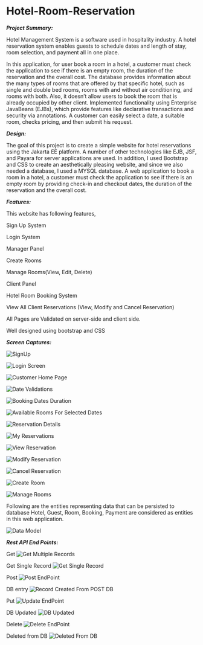 # Hotel-Room-Reservation

***Project Summary:***

Hotel Management System is a software used in hospitality industry. A hotel reservation system enables guests to schedule dates and length of stay, room selection, and payment all in one place.

In this application, for user book a room in a hotel, a customer must check the application to see if there is an empty room, the duration of the reservation and the overall cost.
The database provides information about the many types of rooms that are offered by that specific hotel, such as single and double bed rooms, rooms with and without air conditioning, and rooms with both. Also, it doesn’t allow users to book the room that is already occupied by other client.
Implemented functionality using Enterprise JavaBeans (EJBs), which provide features like declarative transactions and security via annotations.
A customer can easily select a date, a suitable room, checks pricing, and then submit his request.

***Design:***

The goal of this project is to create a simple website for hotel reservations using the Jakarta EE platform. A number of other technologies like EJB, JSF, and Payara for server applications are used. In addition, I used Bootstrap and CSS to create an aesthetically pleasing website, and since we also needed a database, I used a MYSQL database.
A web application to book a room in a hotel, a customer must check the application to see if there is an empty room by providing check-in and checkout dates, the duration of the reservation and the overall cost.

***Features:***

This website has following features,

Sign Up System

Login System

Manager Panel

Create Rooms

Manage Rooms(View, Edit, Delete)

Client Panel

Hotel Room Booking System

View All Client Reservations (View, Modify and Cancel Reservation)

All Pages are Validated on server-side and client side.

Well designed using bootstrap and CSS

***Screen Captures:***

![SignUp](https://user-images.githubusercontent.com/113000548/236511940-1c707ce1-5ec9-40c9-91b0-805e565f347a.png)

![Login Screen](https://user-images.githubusercontent.com/113000548/236511909-788ce387-5988-4634-a411-f2fc7900bed4.png)

![Customer Home Page](https://user-images.githubusercontent.com/113000548/236512113-ee4dcad6-aea8-430c-b8fa-608f0589a162.png)

![Date Validations](https://user-images.githubusercontent.com/113000548/236511996-07a87f96-4864-4f0a-be57-b276502e0e0f.png)

![Booking Dates Duration](https://user-images.githubusercontent.com/113000548/236512027-5b1fc708-03a0-4cc5-a8bf-85aca77cf501.png)

![Available Rooms For Selected Dates](https://user-images.githubusercontent.com/113000548/236512044-be5f281d-2d90-4f4a-b007-8e0b645deefc.png)

![Reservation Details](https://user-images.githubusercontent.com/113000548/236512206-a51b6378-0404-467c-acdb-ad78cdb8432b.png)

![My Reservations](https://user-images.githubusercontent.com/113000548/236512235-123bb5fd-2c04-4298-adb2-38723f7f46cb.png)

![View Reservation](https://user-images.githubusercontent.com/113000548/236512284-443b38a5-179e-45b6-adb7-48bdc7580036.png)

![Modify Reservation](https://user-images.githubusercontent.com/113000548/236512325-99a2980d-1e81-4f8f-bda6-ecdb9903ff11.png)

![Cancel Reservation](https://user-images.githubusercontent.com/113000548/236512362-d41d18d1-c153-4376-9d7a-dd02128eb61d.png)

![Create Room](https://user-images.githubusercontent.com/113000548/236512422-b2bfb003-7224-4d5d-babf-a363848df3c9.png)

![Manage Rooms](https://user-images.githubusercontent.com/113000548/236512455-5c93cacc-a8c2-4b69-8ef7-5656d19e6b6a.png)

Following are the entities representing data that can be persisted to database
Hotel, Guest, Room, Booking, Payment are considered as entities in this web application.

![Data Model](https://user-images.githubusercontent.com/113000548/223309225-754a2e32-d064-4420-80e1-75889d4df336.png)


***Rest API End Points:***

Get
![Get Multiple Records](https://user-images.githubusercontent.com/113000548/236510697-37325b83-711e-456b-ace5-df0f0a4cc858.png)

Get Single Record
![Get Single Record](https://user-images.githubusercontent.com/113000548/236510752-02fee840-3caf-45a5-83c9-20c04b3c861c.png)

Post
![Post EndPoint](https://user-images.githubusercontent.com/113000548/236510831-01a65381-e16d-4c55-9f1d-6406f6a53ee1.png)

DB entry
![Record Created From POST DB](https://user-images.githubusercontent.com/113000548/236510882-16b5c1ad-ce52-4256-9a48-1a54d540cce7.png)

Put
![Update EndPoint](https://user-images.githubusercontent.com/113000548/236511677-07c442d7-5388-447f-890f-a2399187a360.png)

DB Updated
![DB Updated ](https://user-images.githubusercontent.com/113000548/236511744-74a44aef-90be-45ba-a88d-58d795d24f9b.png)

Delete
![Delete EndPoint](https://user-images.githubusercontent.com/113000548/236511794-25cf29d8-08fe-46ae-baf0-420da67fd60b.png)

Deleted from DB
![Deleted From DB](https://user-images.githubusercontent.com/113000548/236511853-d67d2dc4-9b33-4cc8-bcfa-644051c30488.png)
